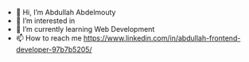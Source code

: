 - 👋 Hi, I’m Abdullah Abdelmouty
- 👀 I’m interested in 
- 🌱 I’m currently learning Web Development
- 📫 How to reach me https://www.linkedin.com/in/abdullah-frontend-developer-97b7b5205/

<!---
AbdullahAbdelmouty/AbdullahAbdelmouty is a ✨ special ✨ repository because its `README.md` (this file) appears on your GitHub profile.
You can click the Preview link to take a look at your changes.
--->
